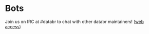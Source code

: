 # Bots

Join us on IRC at #databr to chat with other databr maintainers! ([web access](http://webchat.freenode.net/?channels=databr))
